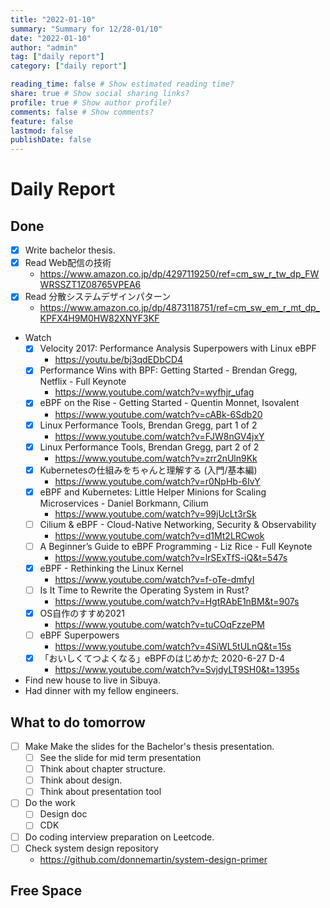 ```yaml
---
title: "2022-01-10"
summary: "Summary for 12/28-01/10"
date: "2022-01-10"
author: "admin"
tag: ["daily report"]
category: ["daily report"]

reading_time: false # Show estimated reading time?
share: true # Show social sharing links?
profile: true # Show author profile?
comments: false # Show comments?
feature: false
lastmod: false
publishDate: false
---
```


# Daily Report

## Done

- [x] Write bachelor thesis.
- [x] Read Web配信の技術
    - https://www.amazon.co.jp/dp/4297119250/ref=cm_sw_r_tw_dp_FWWRSSZT1Z08765VPEA6
- [x] Read 分散システムデザインパターン
    - https://www.amazon.co.jp/dp/4873118751/ref=cm_sw_em_r_mt_dp_KPFX4H9M0HW82XNYF3KF
- Watch
    - [x] Velocity 2017: Performance Analysis Superpowers with Linux eBPF
        - https://youtu.be/bj3qdEDbCD4
    - [x] Performance Wins with BPF: Getting Started - Brendan Gregg, Netflix - Full Keynote 
        - https://www.youtube.com/watch?v=wyfhjr_ufag
    - [x] eBPF on the Rise - Getting Started - Quentin Monnet, Isovalent
        - https://www.youtube.com/watch?v=cABk-6Sdb20
    - [x] Linux Performance Tools, Brendan Gregg, part 1 of 2
        - https://www.youtube.com/watch?v=FJW8nGV4jxY
    - [x] Linux Performance Tools, Brendan Gregg, part 2 of 2
        - https://www.youtube.com/watch?v=zrr2nUln9Kk
    - [x] Kubernetesの仕組みをちゃんと理解する (入門/基本編)
        - https://www.youtube.com/watch?v=r0NpHb-6IvY
    - [x] eBPF and Kubernetes: Little Helper Minions for Scaling Microservices - Daniel Borkmann, Cilium
        - https://www.youtube.com/watch?v=99jUcLt3rSk
    - [ ] Cilium & eBPF - Cloud-Native Networking, Security & Observability
        - https://www.youtube.com/watch?v=d1Mt2LRCwok
    - [ ] A Beginner’s Guide to eBPF Programming - Liz Rice - Full Keynote
        - https://www.youtube.com/watch?v=lrSExTfS-iQ&t=547s
    - [x] eBPF - Rethinking the Linux Kernel
        - https://www.youtube.com/watch?v=f-oTe-dmfyI
    - [ ] Is It Time to Rewrite the Operating System in Rust?
        - https://www.youtube.com/watch?v=HgtRAbE1nBM&t=907s
    - [x] OS自作のすすめ2021
        - https://www.youtube.com/watch?v=tuCOqFzzePM
    - [ ] eBPF Superpowers
        - https://www.youtube.com/watch?v=4SiWL5tULnQ&t=15s
    - [x] 「おいしくてつよくなる」eBPFのはじめかた 2020-6-27 D-4
        - https://www.youtube.com/watch?v=SvjdyLT9SH0&t=1395s
- Find new house to live in Sibuya.
- Had dinner with my fellow engineers.


## What to do tomorrow

- [ ] Make Make the slides for the Bachelor's thesis presentation.
    - [ ] See the slide for mid term presentation
    - [ ] Think about chapter structure.
    - [ ] Think about design.
    - [ ] Think about presentation tool
- [ ] Do the work
    - [ ] Design doc
    - [ ] CDK
- [ ] Do coding interview preparation on Leetcode.
- [ ] Check system design repository
    - https://github.com/donnemartin/system-design-primer

## Free Space

